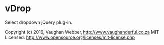 # vDrop

Select dropdown jQuery plug-in.

Copyright (c) 2016, Vaughan Webber, http://www.vaughanderful.co.za
MIT Licensed: http://www.opensource.org/licenses/mit-license.php